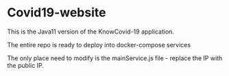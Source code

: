 # Covid19-website

This is the Java11 version of the KnowCovid-19 application. 

The entire repo is ready to deploy into docker-compose services

The only place need to modify is the mainService.js file - replace the IP with the public IP.


